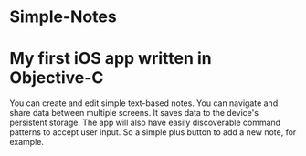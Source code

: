 # Simple-Notes
# My first iOS app written in Objective-C

You can create and edit simple text-based notes. 
You can navigate and share data between multiple screens.
It saves data to the device's persistent storage. 
The app will also have easily discoverable command patterns to accept user input. So a simple plus button to add a new note, for example.
